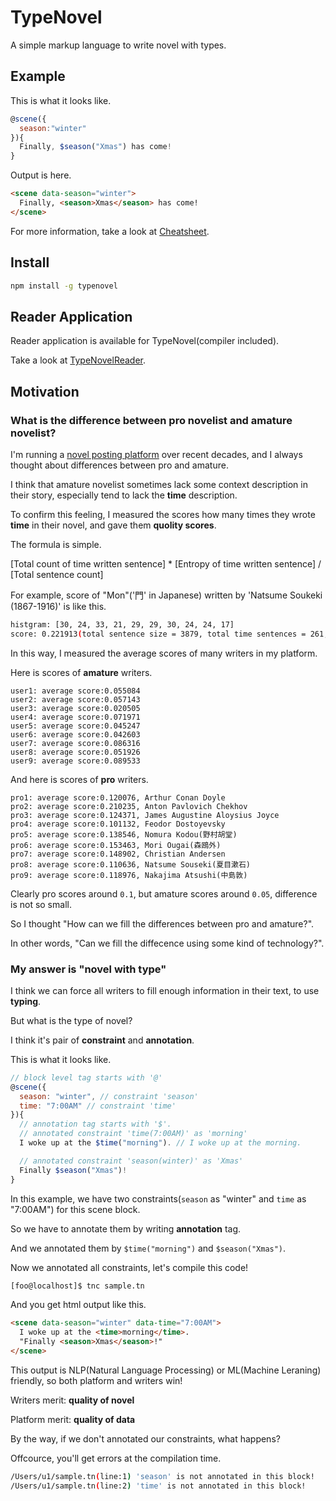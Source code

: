 # TypeNovel

A simple markup language to write novel with types.

## Example

This is what it looks like.

```javascript
@scene({
  season:"winter"
}){
  Finally, $season("Xmas") has come!
}
```

Output is here.

```html
<scene data-season="winter">
  Finally, <season>Xmas</season> has come!
</scene>
```

For more information, take a look at [Cheatsheet](https://github.com/tategakibunko/TypeNovel/tree/master/docs/Cheatsheet.md).

## Install

```bash
npm install -g typenovel
```

## Reader Application

Reader application is available for TypeNovel(compiler included).

Take a look at [TypeNovelReader](https://github.com/tategakibunko/TypeNovelReader).


## Motivation

### What is the difference between pro novelist and amature novelist?

I'm running a [novel posting platform](https://tb.antiscroll.com) over recent decades, and I always thought about differences between pro and amature.

I think that amature novelist sometimes lack some context description in their story, especially tend to lack the **time** description.

To confirm this feeling, I measured the scores how many times they wrote **time** in their novel, and gave them **quolity scores**.

The formula is simple.

[Total count of time written sentence] * [Entropy of time written sentence] / [Total sentence count]

For example, score of "Mon"('門' in Japanese) written by 'Natsume Soukeki (1867-1916)' is like this.

```bash
histgram: [30, 24, 33, 21, 29, 29, 30, 24, 24, 17]
score: 0.221913(total sentence size = 3879, total time sentences = 261, entropy = 3.298082)
```

In this way, I measured the average scores of many writers in my platform.

Here is scores of **amature** writers.

```
user1: average score:0.055084
user2: average score:0.057143
user3: average score:0.020505
user4: average score:0.071971
user5: average score:0.045247
user6: average score:0.042603
user7: average score:0.086316
user8: average score:0.051926
user9: average score:0.089533
```

And here is scores of **pro** writers.

```
pro1: average score:0.120076, Arthur Conan Doyle
pro2: average score:0.210235, Anton Pavlovich Chekhov
pro3: average score:0.124371, James Augustine Aloysius Joyce
pro4: average score:0.101132, Feodor Dostoyevsky
pro5: average score:0.138546, Nomura Kodou(野村胡堂)
pro6: average score:0.153463, Mori Ougai(森鴎外)
pro7: average score:0.148902, Christian Andersen
pro8: average score:0.110636, Natsume Souseki(夏目漱石)
pro9: average score:0.118976, Nakajima Atsushi(中島敦)
```

Clearly pro scores around `0.1`, but amature scores around `0.05`, difference is not so small.

So I thought "How can we fill the differences between pro and amature?".

In other words, "Can we fill the diffecence using some kind of technology?".

### My answer is "novel with type"

I think we can force all writers to fill enough information in their text, to use **typing**.

But what is the type of novel?

I think it's pair of **constraint** and **annotation**.

This is what it looks like.

```javascript
// block level tag starts with '@'
@scene({
  season: "winter", // constraint 'season'
  time: "7:00AM" // constraint 'time'
}){
  // annotation tag starts with '$'.
  // annotated constraint 'time(7:00AM)' as 'morning'
  I woke up at the $time("morning"). // I woke up at the morning.

  // annotated constraint 'season(winter)' as 'Xmas'
  Finally $season("Xmas")!
}
```

In this example, we have two constraints(`season` as "winter" and `time` as "7:00AM") for this scene block.

So we have to annotate them by writing **annotation** tag.

And we annotated them by `$time("morning")` and `$season("Xmas")`.

Now we annotated all constraints, let's compile this code!

```bash
[foo@localhost]$ tnc sample.tn
```

And you get html output like this.

```html
<scene data-season="winter" data-time="7:00AM">
  I woke up at the <time>morning</time>.
  "Finally <season>Xmas</season>!"
</scene>
```

This output is NLP(Natural Language Processing) or ML(Machine Leraning) friendly, so both platform and writers win!

Writers merit: **quality of novel**

Platform merit: **quality of data**

By the way, if we don't annotated our constraints, what happens?

Offcource, you'll get errors at the compilation time.

```bash
/Users/u1/sample.tn(line:1) 'season' is not annotated in this block!
/Users/u1/sample.tn(line:2) 'time' is not annotated in this block!
```
